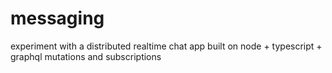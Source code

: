 # messaging
experiment with a distributed realtime chat app built on node + typescript + graphql mutations and subscriptions 
